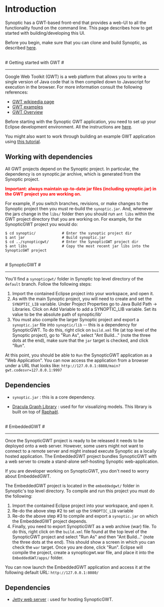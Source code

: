 # Introduction #

Synoptic has a GWT-based front-end that provides a web-UI to all the functionality found on the command line. This page describes how to get started with building/developing this UI.

Before you begin, make sure that you can clone and build Synoptic, as described [here](DocsDevelopment.md).

<br />
# Getting started with GWT #

---


Google Web Toolkit (GWT) is a web platform that allows you to write a single version of Java code that is then compiled down to Javascript for execution in the browser. For more information consult the following references:
  * [GWT wikipedia page](http://en.wikipedia.org/wiki/Google_Web_Toolkit)
  * [GWT examples](http://code.google.com/webtoolkit/examples/)
  * [GWT Overview](http://code.google.com/webtoolkit/overview.html)

Before starting with the Synoptic GWT application, you need to set up your Eclipse development environment. All the instructions are [here](http://code.google.com/webtoolkit/usingeclipse.html).

You might also want to work through building an example GWT application using [this tutorial](http://code.google.com/webtoolkit/doc/latest/tutorial/gettingstarted.html).


## Working with dependencies ##

All GWT projects depend on the Synoptic project. In particular, the dependency is on synoptic.jar archive, which is generated from the Synoptic project.

<font color='red'>**Important: always maintain up-to-date jar files (including synoptic.jar) in the GWT project you are working on.</font>**

For example, if you switch branches, revisions, or make changes to the Synoptic project then you must re-build the `synoptic.jar`. And, whenever the jars change in the `libs/` folder then you should run `ant libs` within the GWT project directory that you are working on. For example, for the SynopticGWT project you would do:

```
$ cd synoptic/            # Enter the synoptic project dir
$ ant jar                 # Build synoptic.jar
$ cd ../synopticgwt/      # Enter the SynopticGWT project dir
$ ant libs                # Copy the most recent jar libs into the SynopticGWT project
```

<br />
# SynopticGWT #

---


You'll find a `synopticgwt/` folder in Synoptic top level directory of the `default` branch. Follow the following steps:

  1. Import the contained Eclipse project into your workspace, and open it.
  1. As with the main Synoptic project, you will need to create and set the `SYNOPTIC_LIB` variable. Under Project Properties go to Java Build Path -> Libraries. Click on Add Variable to add a SYNOPTIC\_LIB variable. Set its value to be the absolute path of synoptic/lib'
  1. You must also compile the larger Synoptic project and export a `synoptic.jar` file into `synoptic/lib` -- this is a dependency for SynopticGWT. To do this, right click on `build.xml` file (at top level of the Synoptic project), go to "Run As", select "Ant Build..." (note the three dots at the end), make sure that the `jar` target is checked, and click "Run".

At this point, you should be able to `Run` the SynopticGWT application as a "Web Application". You can now access the application from a browser under a URL that looks like:
`http://127.0.0.1:8888/main?gwt.codesvr=127.0.0.1:9997`

## Dependencies ##

  * `synoptic.jar` : this is a core dependency.

  * [Dracula Graph Library](http://www.graphdracula.net/) : used for for visualizing models. This library is built on top of [Raphaël](http://raphaeljs.com/).

<br />
# EmbeddedGWT #

---

Once the SynopticGWT project is ready to be released it needs to be deployed onto a web server. However, some users might not want to connect to a remote server and might instead execute Synoptic as a locally hosted application. The EmbeddedGWT project bundles SynopticGWT with a web server to create a stand-alone self-hosting Synoptic web-application.

If you are developer working on SynopticGWT, you don't need to worry about EmbeddedGWT.

The EmbeddedGWT project is located in the `embeddedgwt/` folder in Synoptic's top level directory. To compile and run this project you must do the following:

  1. Import the contained Eclipse project into your workspace, and open it.
  1. Re-do the above step #2 to set up the `SYNOPTIC_LIB` variable
  1. Re-do the above step #3 to compile and export a `synoptic.jar` on which the EmbeddedGWT project depends.
  1. Finally, you need to export SynopticGWT as a web archive (war) file. To do this, right click on the `build.xml` file found at the top level of the SynopticGWT project and select "Run As" and then "Ant Build..." (note the three dots at the end). This should show a screen in which you can check the `war` target. Once you are done, click "Run". Eclipse will compile the project, create a synopticgwt.war file, and place it into the `EmbeddedGWT/apps/` folder.

You can now launch the EmbeddedGWT application and access it at the following default URL:
`http://127.0.0.1:8080/`


## Dependencies ##

  * [Jetty web server](http://www.eclipse.org/jetty/about.php) : used for hosting SynopticGWT.
